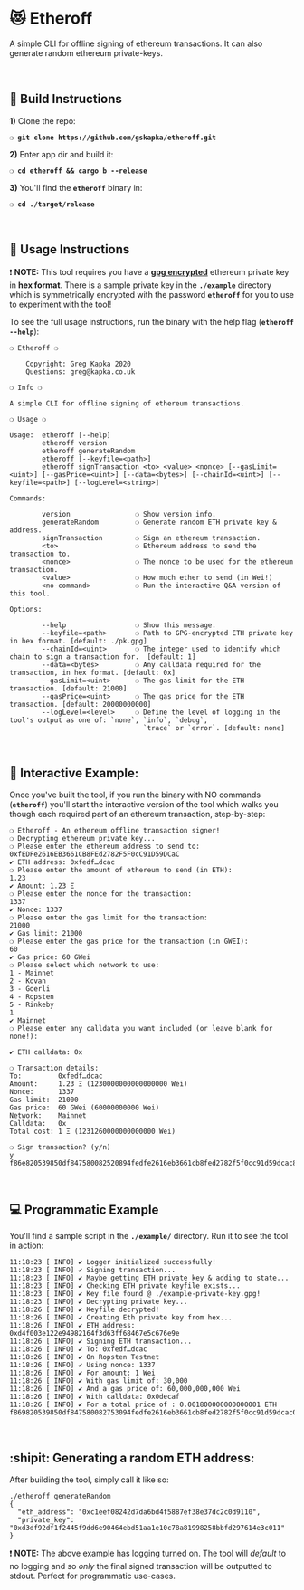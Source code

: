 # :heart_eyes_cat: Etheroff

A simple CLI for offline signing of ethereum transactions. It can also generate random ethereum private-keys.

&nbsp;

## :page_with_curl: Build Instructions

**1)** Clone the repo:

__`❍ git clone https://github.com/gskapka/etheroff.git`__

**2)** Enter app dir and build it:

__`❍ cd etheroff && cargo b --release`__

**3)** You'll find the __`etheroff`__ binary in:

__`❍ cd ./target/release`__

&nbsp;

## :wrench: Usage Instructions

:exclamation: __NOTE:__ This tool requires you have a __[gpg encrypted](https://www.howtogeek.com/427982/how-to-encrypt-and-decrypt-files-with-gpg-on-linux/)__ ethereum private key in __hex format__. There is a sample private key in the __`./example`__ directory which is symmetrically encrypted with the password __`etheroff`__ for you to use to experiment with the tool!

To see the full usage instructions, run the binary with the help flag (__`etheroff --help`__):

```
❍ Etheroff ❍

    Copyright: Greg Kapka 2020
    Questions: greg@kapka.co.uk

❍ Info ❍

A simple CLI for offline signing of ethereum transactions.

❍ Usage ❍

Usage:  etheroff [--help]
        etheroff version
        etheroff generateRandom
        etheroff [--keyfile=<path>]
        etheroff signTransaction <to> <value> <nonce> [--gasLimit=<uint>] [--gasPrice=<uint>] [--data=<bytes>] [--chainId=<uint>] [--keyfile=<path>] [--logLevel=<string>]

Commands:

        version                ❍ Show version info.
        generateRandom         ❍ Generate random ETH private key & address.
        signTransaction        ❍ Sign an ethereum transaction.
        <to>                   ❍ Ethereum address to send the transaction to.
        <nonce>                ❍ The nonce to be used for the ethereum transaction.
        <value>                ❍ How much ether to send (in Wei!)
        <no-command>           ❍ Run the interactive Q&A version of this tool.

Options:

        --help                 ❍ Show this message.
        --keyfile=<path>       ❍ Path to GPG-encrypted ETH private key in hex format. [default: ./pk.gpg]
        --chainId=<uint>       ❍ The integer used to identify which chain to sign a transaction for.  [default: 1]
        --data=<bytes>         ❍ Any calldata required for the transaction, in hex format. [default: 0x]
        --gasLimit=<uint>      ❍ The gas limit for the ETH transaction. [default: 21000]
        --gasPrice=<uint>      ❍ The gas price for the ETH transaction. [default: 20000000000]
        --logLevel=<level>     ❍ Define the level of logging in the tool's output as one of: `none`, `info`, `debug`,
                                 `trace` or `error`. [default: none]

```

&nbsp;

## :clap: Interactive Example:

Once you've built the tool, if you run the binary with NO commands (__`etheroff`__) you'll start the interactive version of the tool which walks you though each required part of an ethereum transaction, step-by-step:

```
❍ Etheroff - An ethereum offline transaction signer!
❍ Decrypting ethereum private key...
❍ Please enter the ethereum address to send to:
0xfEDFe2616EB3661CB8FEd2782F5F0cC91D59DCaC
✔ ETH address: 0xfedf…dcac
❍ Please enter the amount of ethereum to send (in ETH):
1.23
✔ Amount: 1.23 Ξ
❍ Please enter the nonce for the transaction:
1337
✔ Nonce: 1337
❍ Please enter the gas limit for the transaction:
21000
✔ Gas limit: 21000
❍ Please enter the gas price for the transaction (in GWEI):
60
✔ Gas price: 60 GWei
❍ Please select which network to use:
1 - Mainnet
2 - Kovan
3 - Goerli
4 - Ropsten
5 - Rinkeby
1
✔ Mainnet
❍ Please enter any calldata you want included (or leave blank for none!):

✔ ETH calldata: 0x

❍ Transaction details:
To:         0xfedf…dcac
Amount:     1.23 Ξ (1230000000000000000 Wei)
Nonce:      1337
Gas limit:  21000
Gas price:  60 GWei (60000000000 Wei)
Network:    Mainnet
Calldata:   0x
Total cost: 1 Ξ (1231260000000000000 Wei)

❍ Sign transaction? (y/n)
y
f86e820539850df847580082520894fedfe2616eb3661cb8fed2782f5f0cc91d59dcac881111d67bb1bb00008026a09d76015c4eda9937b84c0e02045bbeedf2498c24e8a1f4a04e8c9e5208de5078a04a97a0e04a20161c32b7e99b1e5a9af309e95a2988edeca6b39401d2435949e2
```

&nbsp;

## :computer: Programmatic Example

You'll find a sample script in the __`./example/`__ directory. Run it to see the tool in action:

```
11:18:23 [ INFO] ✔ Logger initialized successfully!
11:18:23 [ INFO] ✔ Signing transaction...
11:18:23 [ INFO] ✔ Maybe getting ETH private key & adding to state...
11:18:23 [ INFO] ✔ Checking ETH private keyfile exists...
11:18:23 [ INFO] ✔ Key file found @ ./example-private-key.gpg!
11:18:23 [ INFO] ✔ Decrypting private key...
11:18:26 [ INFO] ✔ Keyfile decrypted!
11:18:26 [ INFO] ✔ Creating Eth private key from hex...
11:18:26 [ INFO] ✔ ETH address: 0xd4f003e122e94982164f3d63ff68467e5c676e9e
11:18:26 [ INFO] ✔ Signing ETH transaction...
11:18:26 [ INFO] ✔ To: 0xfedf…dcac
11:18:26 [ INFO] ✔ On Ropsten Testnet
11:18:26 [ INFO] ✔ Using nonce: 1337
11:18:26 [ INFO] ✔ For amount: 1 Wei
11:18:26 [ INFO] ✔ With gas limit of: 30,000
11:18:26 [ INFO] ✔ And a gas price of: 60,000,000,000 Wei
11:18:26 [ INFO] ✔ With calldata: 0x0decaf
11:18:26 [ INFO] ✔ For a total price of : 0.001800000000000001 ETH
f869820539850df847580082753094fedfe2616eb3661cb8fed2782f5f0cc91d59dcac01830decaf2aa0c8a9434fa0775488d27f5395bcd4e1180b0b67800d58bc3a69f1e9071e45d3eba06084d3d8e723188c441403e0ecd6d7cd894346730a28d557eda393fc2eb0fda3
```

&nbsp;

## :shipit: Generating a random ETH address:

After building the tool, simply call it like so:

```
./etheroff generateRandom
{
  "eth_address": "0xc1eef08242d7da6bd4f5887ef38e37dc2c0d9110",
  "private_key": "0xd3df92df1f2445f9dd6e90464ebd51aa1e10c78a81998258bbfd297614e3c011"
}

```

:exclamation: __NOTE:__ The above example has logging turned on. The tool will _default_ to no logging and so _only_ the final signed transaction will be outputted to stdout. Perfect for programmatic use-cases.
